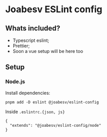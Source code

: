 # Joabesv ESLint config

## Whats included?

- Typescript eslint;
- Prettier;
- Soon a vue setup will be here too

## Setup

### Node.js

Install dependencies:
```
pnpm add -D eslint @joabesv/eslint-config
```
Inside `.eslintrc.{json, js}`
```
{
  "extends": "@joabesv/eslint-config/node"
}
```
